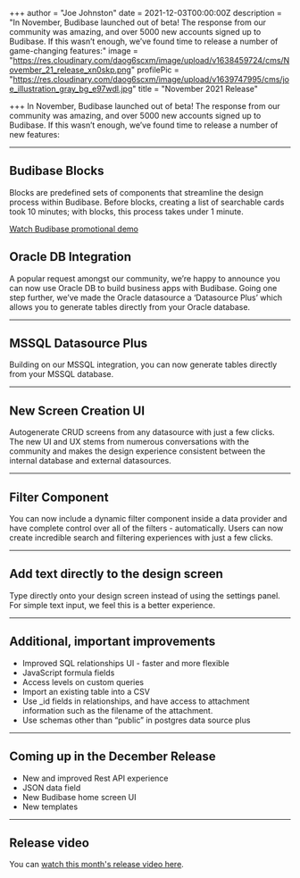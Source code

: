 +++
author = "Joe Johnston"
date = 2021-12-03T00:00:00Z
description = "In November, Budibase launched out of beta! The response from our community was amazing, and over 5000 new accounts signed up to Budibase. If this wasn’t enough, we’ve found time to release a number of game-changing features:"
image = "https://res.cloudinary.com/daog6scxm/image/upload/v1638459724/cms/November_21_release_xn0skp.png"
profilePic = "https://res.cloudinary.com/daog6scxm/image/upload/v1639747995/cms/joe_illustration_gray_bg_e97wdl.jpg"
title = "November 2021 Release"

+++
In November, Budibase launched out of beta! The response from our community was amazing, and over 5000 new accounts signed up to Budibase. If this wasn’t enough, we’ve found time to release a number of new features:

***

## Budibase Blocks

Blocks are predefined sets of components that streamline the design process within Budibase. Before blocks, creating a list of searchable cards took 10 minutes; with blocks, this process takes under 1 minute.

[Watch Budibase promotional demo](https://youtu.be/xoljVpty_Kw)

## Oracle DB Integration

A popular request amongst our community, we’re happy to announce you can now use Oracle DB to build business apps with Budibase. Going one step further, we’ve made the Oracle datasource a ‘Datasource Plus’ which allows you to generate tables directly from your Oracle database.

***

## MSSQL Datasource Plus

Building on our MSSQL integration, you can now generate tables directly from your MSSQL database.

***

## New Screen Creation UI

Autogenerate CRUD screens from any datasource with just a few clicks. The new UI and UX stems from numerous conversations with the community and makes the design experience consistent between the internal database and external datasources.


***

## Filter Component

You can now include a dynamic filter component inside a data provider and have complete control over all of the filters - automatically. Users can now create incredible search and filtering experiences with just a few clicks.

***

## Add text directly to the design screen

Type directly onto your design screen instead of using the settings panel. For simple text input, we feel this is a better experience.

***

## Additional, important improvements

* Improved SQL relationships UI - faster and more flexible
* JavaScript formula fields
* Access levels on custom queries
* Import an existing table into a CSV
* Use _id fields in relationships, and have access to attachment information such as the filename of the attachment.
* Use schemas other than “public” in postgres data source plus

***

## Coming up in the December Release

* New and improved Rest API experience
* JSON data field
* New Budibase home screen UI
* New templates

***

## Release video

You can [watch this month's release video here](https://youtu.be/nq4K69QDfC0 "November release video").